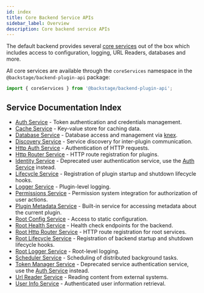 ```yaml
---
id: index
title: Core Backend Service APIs
sidebar_label: Overview
description: Core backend service APIs
---
```


The default backend provides several [core services](https://github.com/backstage/backstage/blob/master/packages/backend-plugin-api/src/services/definitions/coreServices.ts) out of the box which includes access to configuration, logging, URL Readers, databases and more.

All core services are available through the `coreServices` namespace in the `@backstage/backend-plugin-api` package:

```ts
import { coreServices } from '@backstage/backend-plugin-api';
```

## Service Documentation Index

- [Auth Service](./auth.md) - Token authentication and credentials management.
- [Cache Service](./cache.md) - Key-value store for caching data.
- [Database Service](./database.md) - Database access and management via [knex](https://knexjs.org/).
- [Discovery Service](./discovery.md) - Service discovery for inter-plugin communication.
- [Http Auth Service](./http-auth.md) - Authentication of HTTP requests.
- [Http Router Service](./http-router.md) - HTTP route registration for plugins.
- [Identity Service](./identity.md) - Deprecated user authentication service, use the [Auth Service](./auth.md) instead.
- [Lifecycle Service](./lifecycle.md) - Registration of plugin startup and shutdown lifecycle hooks.
- [Logger Service](./logger.md) - Plugin-level logging.
- [Permissions Service](./permissions.md) - Permission system integration for authorization of user actions.
- [Plugin Metadata Service](./plugin-metadata.md) - Built-in service for accessing metadata about the current plugin.
- [Root Config Service](./root-config.md) - Access to static configuration.
- [Root Health Service](./root-health.md) - Health check endpoints for the backend.
- [Root Http Router Service](./root-http-router.md) - HTTP route registration for root services.
- [Root Lifecycle Service](./root-lifecycle.md) - Registration of backend startup and shutdown lifecycle hooks.
- [Root Logger Service](./root-logger.md) - Root-level logging.
- [Scheduler Service](./scheduler.md) - Scheduling of distributed background tasks.
- [Token Manager Service](./token-manager.md) - Deprecated service authentication service, use the [Auth Service](./auth.md) instead.
- [Url Reader Service](./url-reader.md) - Reading content from external systems.
- [User Info Service](./user-info.md) - Authenticated user information retrieval.
